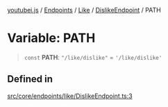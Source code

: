 [youtubei.js](../../../../../../../README.md) / [Endpoints](../../../../../README.md) / [Like](../../../README.md) / [DislikeEndpoint](../README.md) / PATH

# Variable: PATH

> `const` **PATH**: `"/like/dislike"` = `'/like/dislike'`

## Defined in

[src/core/endpoints/like/DislikeEndpoint.ts:3](https://github.com/LuanRT/YouTube.js/blob/eb21af33db708f0355f4fb15881f5d4fabc7b06c/src/core/endpoints/like/DislikeEndpoint.ts#L3)
